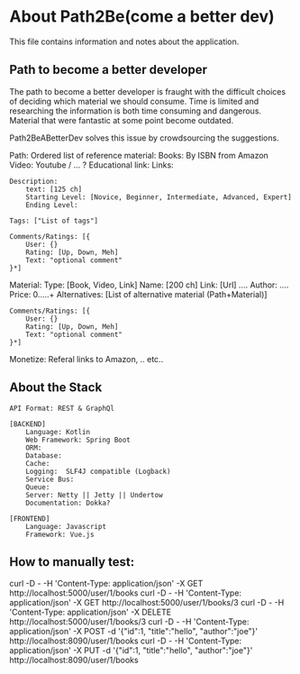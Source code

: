 # About Path2Be(come a better dev)
This file contains information and notes about the application.

## Path to become a better developer

The path to become a better developer is fraught with the difficult choices of deciding which material we should consume. Time is limited and researching the information is both time consuming and dangerous. Material that were fantastic at some point become outdated.

Path2BeABetterDev solves this issue by crowdsourcing the suggestions.

Path:
    Ordered list of reference material:
        Books: By ISBN from Amazon
        Video: Youtube / ... ?
        Educational link: 
        Links:

    Description: 
        text: [125 ch]
        Starting Level: [Novice, Beginner, Intermediate, Advanced, Expert]
        Ending Level:

    Tags: ["List of tags"]

    Comments/Ratings: [{
        User: {}
        Rating: [Up, Down, Meh]
        Text: "optional comment"
    }*]


Material:
    Type: [Book, Video, Link]
    Name: [200 ch]
    Link: [Url]
    ....
    Author: ....
    Price: 0.....+
    Alternatives: [List of alternative material (Path+Material)]

    Comments/Ratings: [{
        User: {}
        Rating: [Up, Down, Meh]
        Text: "optional comment"
    }*]


Monetize: 
    Referal links to Amazon, .. etc..

## About the Stack
    API Format: REST & GraphQl

    [BACKEND]
        Language: Kotlin
        Web Framework: Spring Boot
        ORM:
        Database:
        Cache:
        Logging:  SLF4J compatible (Logback)
        Service Bus:
        Queue:
        Server: Netty || Jetty || Undertow
        Documentation: Dokka?

    [FRONTEND]
        Language: Javascript
        Framework: Vue.js


## How to manually test:

curl -D - -H 'Content-Type: application/json' -X GET  http://localhost:5000/user/1/books
curl -D - -H 'Content-Type: application/json' -X GET  http://localhost:5000/user/1/books/3
curl -D - -H 'Content-Type: application/json' -X DELETE http://localhost:5000/user/1/books/3
curl -D - -H 'Content-Type: application/json' -X POST -d '{"id":1, "title":"hello", "author":"joe"}' http://localhost:8090/user/1/books
curl -D - -H 'Content-Type: application/json' -X PUT -d '{"id":1, "title":"hello", "author":"joe"}' http://localhost:8090/user/1/books